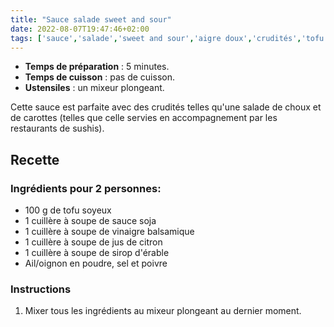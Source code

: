 ```yaml
---
title: "Sauce salade sweet and sour"
date: 2022-08-07T19:47:46+02:00
tags: ['sauce','salade','sweet and sour','aigre doux','crudités','tofu soyeux','sauce soja','vinaigre balsamique','jus de citron','sirop érable','salé','recette','sans gluten','végétarien','vegan', 'sans cuisson']
---
```


- **Temps de préparation** : 5 minutes.
- **Temps de cuisson** : pas de cuisson.
- **Ustensiles** : un mixeur plongeant.

Cette sauce est parfaite avec des crudités telles qu'une salade de choux et de carottes (telles que celle servies en accompagnement par les restaurants de sushis).

## Recette

### Ingrédients pour 2 personnes:

- 100 g de tofu soyeux
- 1 cuillère à soupe de sauce soja
- 1 cuillère à soupe de vinaigre balsamique
- 1 cuillère à soupe de jus de citron
- 1 cuillère à soupe de sirop d'érable
- Ail/oignon en poudre, sel et poivre

### Instructions

1. Mixer tous les ingrédients au mixeur plongeant au dernier moment.





